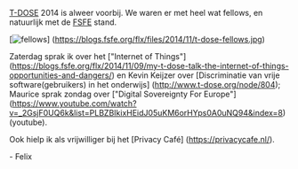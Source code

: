 <style scoped> img[src*="fellows"] { max-width: 100%; } </style>

[T-DOSE](http://www.t-dose.org/) 2014 is alweer voorbij.  We waren er
met heel wat fellows, en natuurlijk met de [FSFE](https://fsfe.org)
stand.

[![fellows](https://blogs.fsfe.org/flx/files/2014/11/t-dose-fellows.jpg)]
(https://blogs.fsfe.org/flx/files/2014/11/t-dose-fellows.jpg)

Zaterdag sprak ik over het ["Internet of Things"]
(https://blogs.fsfe.org/flx/2014/11/09/my-t-dose-talk-the-internet-of-things-opportunities-and-dangers/)
en Kevin Keijzer over [Discriminatie van vrije software(gebruikers) in
het onderwijs] (http://www.t-dose.org/node/804); Maurice sprak zondag
over ["Digital Sovereignty For Europe"]
(https://www.youtube.com/watch?v=_2GsjF0UQ6k&list=PLBZBIkixHEidJ05uKM6orHYps0A0uNQ94&index=8)
(youtube).

Ook hielp ik als vrijwilliger bij het [Privacy Café]
(https://privacycafe.nl/).

\- Felix
